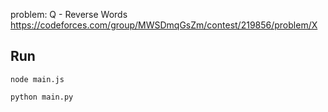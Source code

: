 problem: 
Q - Reverse Words	
https://codeforces.com/group/MWSDmqGsZm/contest/219856/problem/X

## Run

```
node main.js
```

```
python main.py
```